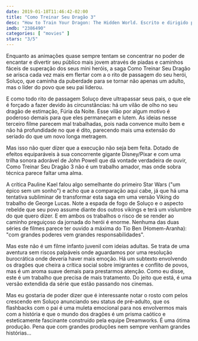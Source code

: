 ```yaml
---
date: 2019-01-18T11:46:42-02:00
title: "Como Treinar Seu Dragão 3"
desc: "How to Train Your Dragon: The Hidden World. Escrito e dirigido por Dean DeBlois baseado nos personagens de Cressida Cowell."
imdb: "2386490"
categories: [ "movies" ]
stars: "3/5"
---
```

Enquanto as animações quase sempre tentam se concentrar no poder de encantar e divertir seu público mais jovem através de piadas e caminhos fáceis de superação dos seus mini heróis, a saga Como Treinar Seu Dragão se arisca cada vez mais em flertar com a o rito de passagem do seu herói, Soluço, que caminha da puberdade para se tornar não apenas um adulto, mas o líder do povo que seu pai liderou.

E como todo rito de passagem Soluço deve ultrapassar seus pais, o que ele é forçado a fazer devido às circunstâncias: há um vilão de olho no seu dragão de estimação, Fúria da Noite. Esse vilão por algum motivo é poderoso demais para que eles permaneçam e lutem. As ideias nesse terceiro filme parecem mal trabalhadas, pois nada convence muito bem e não há profundidade no que é dito, parecendo mais uma extensão do seriado do que um novo longa metragem.

Mas isso não quer dizer que a execução não seja bem feita. Dotado de efeitos equiparáveis à sua concorrente gigante Disney/Pixar e com uma trilha sonora adorável de John Powell que dá vontade verdadeira de ouvir, Como Treinar Seu Dragão 3 não é um trabalho amador, mas onde sobra técnica parece faltar uma alma.

A crítica Pauline Kael falou algo semelhante do primeiro Star Wars ("um épico sem um sonho") e acho que a comparação aqui cabe, já que há uma tentativa subliminar de transformar esta saga em uma versão Viking do trabalho de George Lucas. Note a espada de fogo de Soluço e o aspecto rebelde que seu povo assume diante dos outros vikings e terá um vislumbre do que quero dizer. E em ambos os trabalhos o risco de se render ao caminho preguiçoso da jornada do herói é enorme. Nenhuma das duas séries de filmes parece ter ouvido a máxima do Tio Ben (Homem-Aranha): "com grandes poderes vem grandes responsabilidades".

Mas este não é um filme infanto juvenil com ideias adultas. Se trata de uma aventura sem riscos palpáveis onde aguardamos por uma resolução burocrática onde deveria haver mais emoção. Há um subtexto envolvendo os dragões que cheira a crítica social sobre imigrantes e conflito de povos, mas é um aroma suave demais para prestarmos atenção. Como eu disse, este é um trabalho que precisa de mais tratamento. Do jeito que está, é uma versão extendida da série que estão passando nos cinemas.

Mas eu gostaria de poder dizer que é interessante notar o rosto com pelos crescendo em Soluço anunciando seu status de pré-adulto, que os flashbacks com o pai é uma muleta emocional para nos envolvermos mais com a história e que o mundo dos dragões é um prisma caótico e esteticamente fascinante construído pela equipe Dreamworks. É uma ótima produção. Pena que com grandes produções nem sempre venham grandes histórias...
